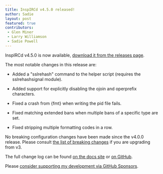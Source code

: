 ```yaml
---
title: InspIRCd v4.5.0 released!
author: Sadie
layout: post
featured: true
contributors:
 - Glen Miner
 - Larry Williamson
 - Sadie Powell
---
```


InspIRCd v4.5.0 is now available, [download it from the releases page](https://github.com/inspircd/inspircd/releases/tag/v4.5.0).

The most notable changes in this release are:

- Added a "sslrehash" command to the helper script (requires the sslrehashsignal module).

- Added support for explicitly disabling the ojoin and operprefix characters.

- Fixed a crash from {fmt} when writing the pid file fails.

- Fixed matching extended bans when multiple bans of a specific type are set.

- Fixed stripping multiple formatting codes in a row.

<!--more-->

No breaking configuration changes have been made since the v4.0.0 release. Please consult [the list of breaking changes](https://docs.inspircd.org/4/breaking-changes) if you are upgrading from v3.

The full change log can be found [on the docs site](https://docs.inspircd.org/4/change-log/#inspircd-450) or [on GitHub](https://github.com/inspircd/inspircd/compare/v4.4.0...v4.5.0).

Please [consider supporting my development via GitHub Sponsors](https://github.com/sponsors/SadieCat/).
